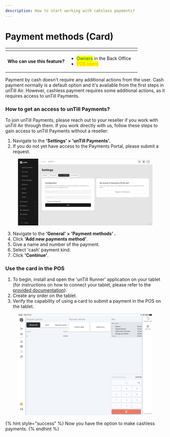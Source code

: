```yaml
---
description: How to start working with cahsless payments?
---
```


# Payment methods (Card)

<table data-card-size="large" data-view="cards" data-full-width="true"><thead><tr><th></th><th></th><th></th></tr></thead><tbody><tr><td><strong>Who can use this feature?</strong></td><td><ul><li><mark style="color:green;">Owners</mark> in the Back Office</li><li><mark style="color:orange;">POS users</mark> </li></ul></td><td></td></tr></tbody></table>

Payment by cash doesn't require any additional actions from the user. Cash payment normally is a default option and it's available from the first steps in unTill Air. However, cashless payment requires some additional actions, as it requires access to unTill Payments.

### How to get an access to unTill Payments?

To join unTill Payments, please reach out to your reseller if you work with unTill Air through them. If you work directly with us, follow these steps to gain access to unTill Payments without a reseller:

1. Navigate to the **'Settings' > 'unTill Payments'.**
2. If you do not yet have access to the Payments Portal, please submit a request.

<figure><img src="../../.gitbook/assets/payment.jpg" alt=""><figcaption></figcaption></figure>

3. Navigate to the **'General' > 'Payment methods' .**
4. Click **'Add new payments method'**.
5. Give a name and number of the payment.
6. Select 'cash' payment kind.&#x20;
7. Click **'Continue'**.

### Use the card in the POS

1. To begin, install and open the 'unTill Runner' application on your tablet (for instructions on how to connect your tablet, please refer to the [provided documentation](../equipment/add-a-device.md)).
2. Create any order on the tablet.
3. Verify the capability of using a card to submit a payment in the POS on the tablet.

<figure><img src="../../.gitbook/assets/card.jpg" alt="" width="563"><figcaption></figcaption></figure>

{% hint style="success" %}
Now you have the option to make cashless payments.
{% endhint %}
